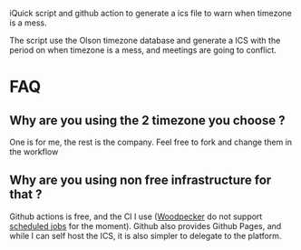 iQuick script and github action to generate a ics file to warn when timezone is a mess.

The script use the Olson timezone database and generate a ICS with the period on when timezone is a mess, and meetings are going to conflict.

# FAQ

## Why are you using the 2 timezone you choose ?

One is for me, the rest is the company. Feel free to fork and change them in the workflow

## Why are you using non free infrastructure for that ?

Github actions is free, and the CI I use ([Woodpecker](https://woodpecker-ci.org/) do not support [scheduled jobs](https://github.com/woodpecker-ci/woodpecker/issues/8) for the moment).
Github also provides Github Pages, and while I can self host the ICS, it is also simpler to delegate to the platform.
